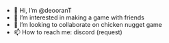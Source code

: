- 👋 Hi, I’m @deooranT
- 👀 I’m interested in making a game with friends
- 💞️ I’m looking to collaborate on chicken nugget game
- 📫 How to reach me: discord (request)

<!---
deooranT/deooranT is a ✨ special ✨ repository because its `README.md` (this file) appears on your GitHub profile.
You can click the Preview link to take a look at your changes.
--->

